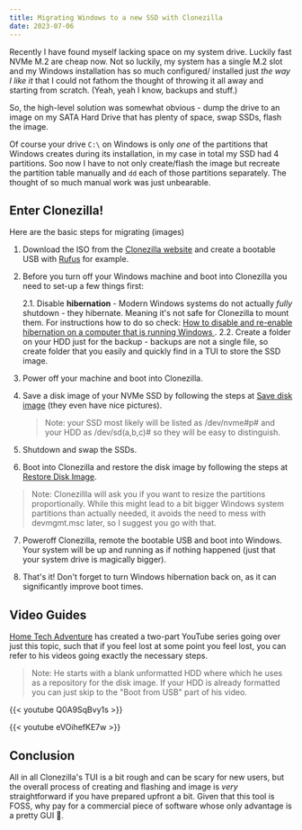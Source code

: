```yaml
---
title: Migrating Windows to a new SSD with Clonezilla
date: 2023-07-06
---
```


Recently I have found myself lacking space on my system drive. Luckily fast NVMe M.2 are cheap now.
Not so luckily, my system has a single M.2 slot and my Windows installation has so much configured/
installed just _the way I like it_ that I could not fathom the thought of throwing it all away and 
starting from scratch. (Yeah, yeah I know, backups and stuff.)

So, the high-level solution was somewhat obvious - dump the drive to an image on my SATA Hard Drive that has plenty of space, swap SSDs, flash the image. 

Of course your drive `C:\` on Windows is only _one_ of the partitions that Windows creates during 
its installation, in my case in total my SSD had 4 partitions. Soo now I have to not only create/flash
the image but recreate the partition table manually and `dd` each of those partitions separately. The thought of so much manual work was just unbearable.

## Enter Clonezilla!

Here are the basic steps for migrating (images)

1. Download the ISO from the [Clonezilla website](https://clonezilla.org/downloads/download.php?branch=alternative) and create a bootable USB with [Rufus](https://rufus.ie/en/) for example.

2. Before you turn off your Windows machine and boot into Clonezilla you need to set-up a few things first:

    2.1. Disable **hibernation** - Modern Windows systems do not actually _fully_  shutdown - they hibernate. Meaning it's not safe for Clonezilla to mount them. For instructions how to do so check: [How to disable and re-enable hibernation on a computer that is running Windows
](https://learn.microsoft.com/en-us/troubleshoot/windows-client/deployment/disable-and-re-enable-hibernation).
    2.2. Create a folder on your HDD just for the backup - backups are not a single file, so create folder that you easily and quickly find in a TUI to store the SSD image.


3. Power off your machine and boot into Clonezilla.

4. Save a disk image of your NVMe SSD by following the steps at [Save disk image](https://clonezilla.org/show-live-doc-content.php?topic=clonezilla-live/doc/01_Save_disk_image) (they even have nice pictures).
    > Note: your SSD most likely will be listed as /dev/nvme#p# and your HDD as /dev/sd(a,b,c)# so they will be easy to distinguish.

5. Shutdown and swap the SSDs.

6. Boot into Clonezilla and restore the disk image by following the steps at [Restore Disk Image](https://clonezilla.org/show-live-doc-content.php?topic=clonezilla-live/doc/02_Restore_disk_image).

 > Note: Clonezillla will ask you if you want to resize the partitions proportionally. While this might lead to a bit bigger Windows system partitions than actually needed, it avoids the need to mess with devmgmt.msc later, so I suggest you go with that.

 7. Poweroff Clonezilla, remote the bootable USB and boot into Windows. Your system will be up and running as if nothing happened (just that your system drive is magically bigger).

 8. That's it! Don't forget to turn Windows hibernation back on, as it can significantly improve boot times.

 ## Video Guides

 
[Home Tech Adventure](https://www.youtube.com/@hometechadventure4462) has created a two-part YouTube series going over just this topic, such that if you feel lost at some point you feel lost, 
you can refer to his videos going exactly the necessary steps.

> Note: He starts with a blank unformatted HDD where which he uses as a repository for the disk image. If your HDD is already formatted you can just skip to the "Boot from USB" part of his video.


{{< youtube Q0A9SqBvy1s >}}

{{< youtube eVOihefKE7w >}}


## Conclusion

All in all Clonezilla's TUI is a bit rough and can be scary for new users, but the overall process of creating and flashing and image is _very_ straightforward if you have prepared upfront a bit. Given that this tool is FOSS, why pay for a commercial piece of software whose only advantage is a pretty GUI 🙂.